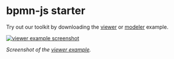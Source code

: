 # bpmn-js starter

Try out our toolkit by downloading the [viewer](https://cdn.statically.io/gh/bpmn-io/bpmn-js-examples/main/starter/viewer.html) or [modeler](https://cdn.statically.io/gh/bpmn-io/bpmn-js-examples/main/starter/modeler.html) example.


[![viewer example screenshot](./viewer.png)](https://cdn.statically.io/gh/bpmn-io/bpmn-js-examples/main/starter/viewer.html)

_Screenshot of the [viewer example](https://cdn.statically.io/gh/bpmn-io/bpmn-js-examples/main/starter/viewer.html)._